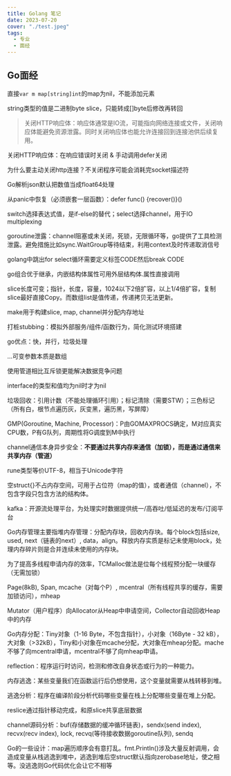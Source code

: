 ```yaml
---
title: Golang 笔记
date: 2023-07-20
cover: "./test.jpeg"
tags: 
  - 专业
  - 面经
---
```


## Go面经

直接`var m map[string]int`的map为nil，不能添加元素

string类型的值是二进制byte slice，只能转成[]byte后修改再转回

> 关闭HTTP响应体：响应体通常是IO流，可能指向网络连接或文件，关闭响应体能避免资源泄露。同时关闭响应体也能允许连接回到连接池供后续复用。

关闭HTTP响应体：在响应错误时关闭 & 手动调用defer关闭

为什么要主动关闭http连接？不关闭程序可能会消耗完socket描述符

Go解析json默认把数值当成float64处理

从panic中恢复（必须嵌套一层函数）：defer func() {recover()}()

switch选择表达式值，是if-else的替代；select选择channel，用于IO multiplexing

goroutine泄露：channel阻塞或未关闭，死锁，无限循环等，go提供了工具检测泄露。避免措施比如sync.WaitGroup等待结束，利用context及时传递取消信号

golang中跳出for select循环需要定义标签CODE然后break CODE

go组合优于继承，内嵌结构体属性可用外层结构体.属性直接调用

slice长度可变；指针，长度，容量，1024以下2倍扩容，以上1/4倍扩容，复制slice最好直接Copy。而数组list是值传递，传递拷贝无法更新。

make用于构建slice, map, channel并分配内存地址

打桩stubbing：模拟外部服务/组件/函数行为，简化测试环境搭建

go优点：快，并行，垃圾处理

...可变参数本质是数组

使用管道相比互斥锁更能解决数据竞争问题

interface的类型和值均为nil时才为nil

垃圾回收：引用计数（不能处理循环引用）；标记清除（需要STW）；三色标记（所有白，根节点遍历灰，灰变黑，遍历黑，写屏障）

GMP(Goroutine, Machine, Processor)：P由GOMAXPROCS确定，M对应真实CPU数，P有G队列，周期性将G调度到M中执行

channel通信本身异步安全：**不要通过共享内存来通信（加锁），而是通过通信来共享内存（管道）**

rune类型等价UTF-8，相当于Unicode字符

空struct{}不占内存空间，可用于占位符（map的值），或者通信（channel），不包含字段只包含方法的结构体。

kafka：开源流处理平台，为处理实时数据提供统一/高吞吐/低延迟的发布/订阅平台

Go内存管理主要指堆内存管理：分配内存块，回收内存块。每个block包括size, used, next（链表的next）, data，align。释放内存实质是标记未使用block，处理内存碎片则是合并连续未使用的内存块。

为了提高多线程申请内存的效率，TCMalloc做法是位每个线程预分配一块缓存（无需加锁）

Page(8kB), Span, mcache（对每个P）, mcentral（所有线程共享的缓存，需要加锁访问），mheap

Mutator（用户程序）向Allocator从Heap中申请空间，Collector自动回收Heap中的内存

Go内存分配：Tiny对象（1-16 Byte，不包含指针），小对象（16Byte - 32 kB），大对象（>32kB），Tiny和小对象在mcache分配，大对象在mheap分配。mache不够了向mcentral申请，mcentral不够了向mheap申请。

reflection：程序运行时访问，检测和修改自身状态或行为的一种能力。

内存逃逸：某些变量我们在函数运行后仍想使用，这个变量就需要从栈转移到堆。

逃逸分析：程序在编译阶段分析代码哪些变量在栈上分配哪些变量在堆上分配。

reslice通过指针移动完成，和原slice共享底层数据

channel源码分析：buf(存储数据的缓冲循环链表)，sendx(send index), recvx(recv index), lock, recvq(等待接收数据goroutine队列), sendq

Go的一些设计：map遍历顺序会有意打乱。fmt.Println()涉及大量反射调用，会造成变量从栈逃逸到堆中，逃逸到堆后空struct默认指向zerobase地址，使之相等。没逃逸则Go代码优化会让它不相等

